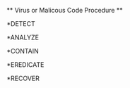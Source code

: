 ** Virus or Malicous Code Procedure **


*DETECT


*ANALYZE


*CONTAIN


*EREDICATE



*RECOVER





